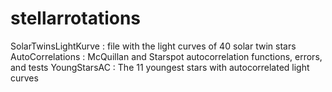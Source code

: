 # stellarrotations

SolarTwinsLightKurve : file with the light curves of 40 solar twin stars 
AutoCorrelations : McQuillan and Starspot autocorrelation functions, errors, and tests
YoungStarsAC : The 11 youngest stars with autocorrelated light curves
